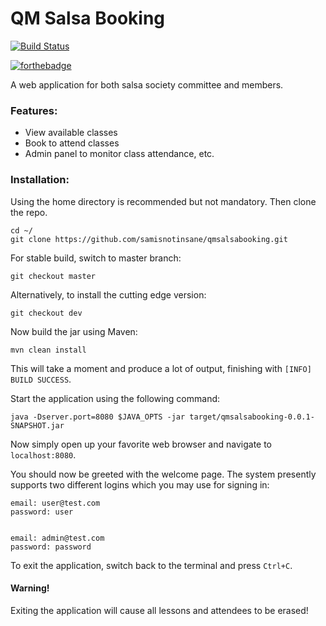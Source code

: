 # QM Salsa Booking
[![Build Status](https://travis-ci.org/samisnotinsane/qmsalsabooking.svg?branch=master)](https://travis-ci.org/samisnotinsane/qmsalsabooking)

[![forthebadge](https://forthebadge.com/images/badges/built-with-love.svg)](https://forthebadge.com)

A web application for both salsa society committee and members. 

### Features:
 * View available classes
 * Book to attend classes
 * Admin panel to monitor class attendance, etc.
 
### Installation:

Using the home directory is recommended but not mandatory. Then clone the repo.

````
cd ~/
git clone https://github.com/samisnotinsane/qmsalsabooking.git
````
For stable build, switch to master branch:
````
git checkout master
````
Alternatively, to install the cutting edge version:
````
git checkout dev
````
Now build the jar using Maven:
````
mvn clean install
````
This will take a moment and produce a lot of output, finishing with `````[INFO] BUILD SUCCESS`````.

Start the application using the following command:
````
java -Dserver.port=8080 $JAVA_OPTS -jar target/qmsalsabooking-0.0.1-SNAPSHOT.jar
````
Now simply open up your favorite web browser and navigate to ````localhost:8080````.

You should now be greeted with the welcome page.
The system presently supports two different logins which you may use for signing in:

````
email: user@test.com
password: user


email: admin@test.com
password: password
````
To exit the application, switch back to the terminal and press ````Ctrl+C````.

#### Warning!
Exiting the application will cause all lessons and attendees to be erased!
